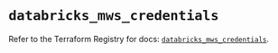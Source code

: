 # `databricks_mws_credentials`

Refer to the Terraform Registry for docs: [`databricks_mws_credentials`](https://registry.terraform.io/providers/databricks/databricks/1.36.2/docs/resources/mws_credentials).
